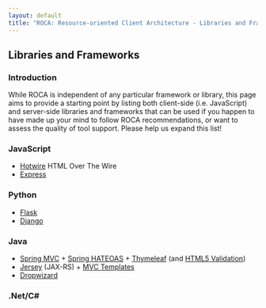 ```yaml
---
layout: default
title: "ROCA: Resource-oriented Client Architecture - Libraries and Frameworks"
---
```


Libraries and Frameworks
---

### Introduction

While ROCA is independent of any particular framework or library, this
page aims to provide a starting point by listing both client-side
(i.e. JavaScript) and server-side libraries and frameworks that can be
used if you happen to have made up your mind to follow ROCA
recommendations, or want to assess the quality of tool support. Please
help us expand this list!

### JavaScript

* [Hotwire](https://hotwire.dev/) HTML Over The Wire
* [Express](https://expressjs.com/)

### Python

* [Flask](https://palletsprojects.com/p/flask/)
* [Django](https://www.djangoproject.com/)

### Java
* [Spring MVC](https://spring.io/web-applications) + [Spring HATEOAS](https://github.com/SpringSource/spring-hateoas#spring-hateoas) + [Thymeleaf](https://www.thymeleaf.org/) (and [HTML5 Validation](http://html5valdialect.sourceforge.net))
* [Jersey](https://jersey.java.net/) (JAX-RS) + [MVC Templates](https://jersey.java.net/nonav/documentation/latest/mvc.html)
* [Dropwizard](https://www.dropwizard.io/)

### .Net/C#
